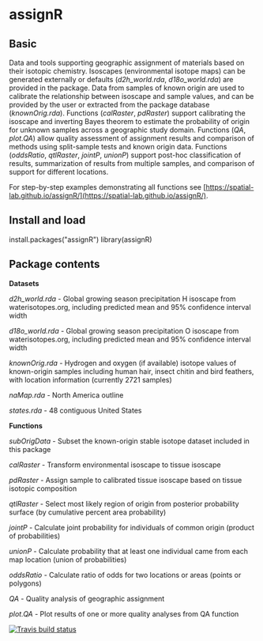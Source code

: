 # assignR

## Basic

Data and tools supporting geographic assignment of materials based on their isotopic chemistry. Isoscapes (environmental isotope maps) can be generated externally or defaults (*d2h_world.rda*, *d18o_world.rda*) are provided in the package. Data from samples of known origin are used to calibrate the relationship between isoscape and sample values, and can be provided by the user or extracted from the package database (*knownOrig.rda*). Functions (*calRaster*, *pdRaster*) support calibrating the isoscape and inverting Bayes theorem to estimate the probability of origin for unknown samples across a geographic study domain. Functions (*QA*, *plot.QA*) allow quality assessment of assignment results and comparison of methods using split-sample tests and known origin data. Functions (*oddsRatio*, *qtlRaster*, *jointP*, *unionP*) support post-hoc classification of results, summarization of results from multiple samples, and comparison of support for different locations.

For step-by-step examples demonstrating all functions see [https://spatial-lab.github.io/assignR/](https://spatial-lab.github.io/assignR/).

## Install and load
install.packages("assignR")
library(assignR)

## Package contents

**Datasets**

*d2h_world.rda* - Global growing season precipitation H isoscape from waterisotopes.org, including predicted mean and 95% confidence interval width

*d18o_world.rda* - Global growing season precipitation O isoscape from waterisotopes.org, including predicted mean and 95% confidence interval width

*knownOrig.rda*	- Hydrogen and oxygen (if available) isotope values of known-origin samples including human hair, insect chitin and bird feathers, with location information (currently 2721 samples)

*naMap.rda* - North America outline

*states.rda* - 48 contiguous United States

**Functions**

*subOrigData* - Subset the known-origin stable isotope dataset included in this package

*calRaster* - Transform environmental isoscape to tissue isoscape

*pdRaster* - Assign sample to calibrated tissue isoscape based on tissue isotopic composition

*qtlRaster* - Select most likely region of origin from posterior probability surface (by cumulative percent area probability)

*jointP* - Calculate joint probability for individuals of common origin (product of probabilities)

*unionP* - Calculate probability that at least one individual came from each map location (union of probabilities)

*oddsRatio* - Calculate ratio of odds for two locations or areas (points or polygons)

*QA* - Quality analysis of geographic assignment

*plot.QA* - Plot results of one or more quality analyses from QA function

<!-- badges: start -->
  [![Travis build status](https://travis-ci.org/SPATIAL-Lab/assignR.svg?branch=master)](https://travis-ci.org/SPATIAL-Lab/assignR)
  <!-- badges: end -->